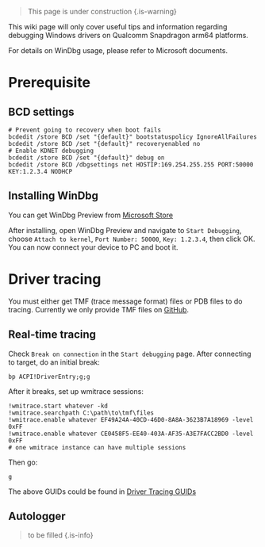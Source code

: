 > This page is under construction
{.is-warning}

This wiki page will only cover useful tips and information regarding debugging Windows drivers on Qualcomm Snapdragon arm64 platforms.

For details on WinDbg usage, please refer to Microsoft documents.

# Prerequisite

## BCD settings

```shell
# Prevent going to recovery when boot fails
bcdedit /store BCD /set "{default}" bootstatuspolicy IgnoreAllFailures
bcdedit /store BCD /set "{default}" recoveryenabled no
# Enable KDNET debugging
bcdedit /store BCD /set "{default}" debug on
bcdedit /store BCD /dbgsettings net HOSTIP:169.254.255.255 PORT:50000 KEY:1.2.3.4 NODHCP
```

## Installing WinDbg

You can get WinDbg Preview from [Microsoft Store](https://apps.microsoft.com/store/detail/windbg-preview/9PGJGD53TN86)

After installing, open WinDbg Preview and navigate to `Start Debugging`, choose `Attach to kernel`, `Port Number: 50000`, `Key: 1.2.3.4`, then click OK. You can now connect your device to PC and boot it.

# Driver tracing

You must either get TMF (trace message format) files or PDB files to do tracing. Currently we only provide TMF files on [GitHub](https://github.com/edk2-porting/WOA-Drivers-debug).

## Real-time tracing

Check `Break on connection` in the `Start debugging` page. After connecting to target, do an initial break:
```shell
bp ACPI!DriverEntry;g;g
```
After it breaks, set up wmitrace sessions:
```shell
!wmitrace.start whatever -kd
!wmitrace.searchpath C:\path\to\tmf\files
!wmitrace.enable whatever EF49A24A-40CD-46D0-8A8A-3623B7A18969 -level 0xFF
!wmitrace.enable whatever CE0458F5-EE40-403A-AF35-A3E7FACC2BD0 -level 0xFF
# one wmitrace instance can have multiple sessions
```

Then go:
```
g
```
The above GUIDs could be found in [Driver Tracing GUIDs](/en/developers/windows/trace-guid)

## Autologger

> to be filled
{.is-info}
